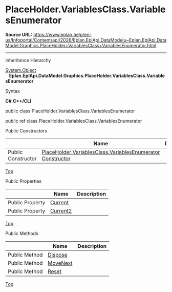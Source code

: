 # PlaceHolder.VariablesClass.VariablesEnumerator

**Source URL:** https://www.eplan.help/en-us/Infoportal/Content/api/2026/Eplan.EplApi.DataModelu~Eplan.EplApi.DataModel.Graphics.PlaceHolder+VariablesClass+VariablesEnumerator.html

---

Inheritance Hierarchy

[System.Object](#)  
   **Eplan.EplApi.DataModel.Graphics.PlaceHolder.VariablesClass.VariablesEnumerator**

Syntax

**C#**
**C++/CLI**


public class PlaceHolder.VariablesClass.VariablesEnumerator

public ref class PlaceHolder.VariablesClass.VariablesEnumerator

Public Constructors

|  | Name | Description |
| --- | --- | --- |
| Public Constructor | [PlaceHolder.VariablesClass.VariablesEnumerator Constructor](Eplan.EplApi.DataModelu~Eplan.EplApi.DataModel.Graphics.PlaceHolder+VariablesClass+VariablesEnumerator~_ctor.html) |  |

[Top](#top)

Public Properties

|  | Name | Description |
| --- | --- | --- |
| Public Property | [Current](Eplan.EplApi.DataModelu~Eplan.EplApi.DataModel.Graphics.PlaceHolder+VariablesClass+VariablesEnumerator~Current.html) |  |
| Public Property | [Current2](Eplan.EplApi.DataModelu~Eplan.EplApi.DataModel.Graphics.PlaceHolder+VariablesClass+VariablesEnumerator~Current2.html) |  |

[Top](#top)

Public Methods

|  | Name | Description |
| --- | --- | --- |
| Public Method | [Dispose](Eplan.EplApi.DataModelu~Eplan.EplApi.DataModel.Graphics.PlaceHolder+VariablesClass+VariablesEnumerator~Dispose().html) |  |
| Public Method | [MoveNext](Eplan.EplApi.DataModelu~Eplan.EplApi.DataModel.Graphics.PlaceHolder+VariablesClass+VariablesEnumerator~MoveNext.html) |  |
| Public Method | [Reset](Eplan.EplApi.DataModelu~Eplan.EplApi.DataModel.Graphics.PlaceHolder+VariablesClass+VariablesEnumerator~Reset.html) |  |

[Top](#top)
